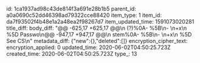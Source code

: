 id: 1ca1937ad98c43de814f3a691e28b1b5
parent_id: a0a0690c52dd46398ad79322cce88420
item_type: 1
item_id: da7f93502f4b48e1a2a48ea2f98267d7
item_updated_time: 1591073020281
title_diff: 
body_diff: "@@ -625,17 +625,17 @@\n  (?)%0A- %5B\n- \n+x\n %5D Passwo\n@@ -947,17 +947,17 @@\n stem%0A- %5B\n- \n+x\n %5D See CS\n"
metadata_diff: {"new":{},"deleted":[]}
encryption_cipher_text: 
encryption_applied: 0
updated_time: 2020-06-02T04:50:25.723Z
created_time: 2020-06-02T04:50:25.723Z
type_: 13